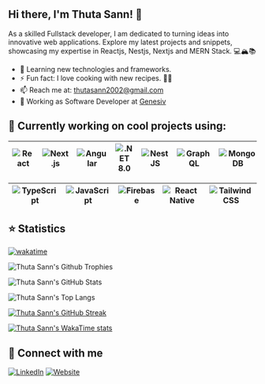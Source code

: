 ## Hi there, I'm Thuta Sann! 👋

As a skilled Fullstack developer, I am dedicated to turning ideas into innovative web applications. Explore my latest projects and snippets, showcasing my expertise in Reactjs, Nestjs, Nextjs and MERN Stack.  💻🏔️📚

- 🌱  Learning new technologies and frameworks.
- ⚡ Fun fact: I love cooking with new recipes. 🍳🍲
- 📫  Reach me at: thutasann2002@gmail.com 
- 💼  Working as Software Developer  at [Genesiv](https://genesiv.com/)


## 🚀 Currently working on cool projects using:

| ![React](https://img.shields.io/badge/React-61DAFB?style=flat-square&logo=react&logoColor=white) | ![Next.js](https://img.shields.io/badge/Next.js-000000?style=flat-square&logo=next.js&logoColor=white) | ![Angular](https://img.shields.io/badge/Angular-DD0031?style=flat-square&logo=angular&logoColor=white) | ![.NET 8.0](https://img.shields.io/badge/-.NET%208.0-blueviolet?logo=data:image/png;base64,<base64-encoded-image>)| ![NestJS](https://img.shields.io/badge/NestJS-E0234E?style=flat-square&logo=nestjs&logoColor=white) | ![GraphQL](https://img.shields.io/badge/GraphQL-E10098?style=flat-square&logo=graphql&logoColor=white) | ![MongoDB](https://img.shields.io/badge/MongoDB-47A248?style=flat-square&logo=mongodb&logoColor=white) |
| --- | --- | --- | --- | --- | --- | --- |

| ![TypeScript](https://img.shields.io/badge/TypeScript-3178C6?style=flat-square&logo=typescript&logoColor=white) | ![JavaScript](https://img.shields.io/badge/JavaScript-F7DF1E?style=flat-square&logo=javascript&logoColor=black) | ![Firebase](https://img.shields.io/badge/Firebase-FFCA28?style=flat-square&logo=firebase&logoColor=black) | ![React Native](https://img.shields.io/badge/React_Native-61DAFB?style=flat-square&logo=react&logoColor=white) | ![Tailwind CSS](https://img.shields.io/badge/Tailwind_CSS-38B2AC?style=flat-square&logo=tailwind-css&logoColor=white) |
| --- | --- | --- | --- | --- |

## ⭐️ Statistics

[![wakatime](https://wakatime.com/badge/user/018d4faa-a2d7-4e6a-ade0-9a52c6953d23.svg)](https://wakatime.com/@018d4faa-a2d7-4e6a-ade0-9a52c6953d23)

![Thuta Sann's Github Trophies](https://github-profile-trophy.vercel.app/?username=thutasann&row=1&column=6&theme=radical&margin-w=10)

![Thuta Sann's GitHub Stats](https://github-readme-stats.vercel.app/api?username=thutasann&show_icons=true&count_private=true&theme=radical)

![Thuta Sann's Top Langs](https://github-readme-stats.vercel.app/api/top-langs/?username=thutasann&layout=compact&theme=radical)

[![Thuta Sann's GitHub Streak](https://streak-stats.demolab.com?user=thutasann&theme=radical)](https://git.io/streak-stats)

[![Thuta Sann's WakaTime stats](https://github-readme-stats.vercel.app/api/wakatime?username=thutasann&theme=radical&layout=compact)](https://github.com/thutasann/thutasann)


## 📨 Connect with me

[![LinkedIn](https://img.shields.io/badge/thutasann-blue?style=flat-square&logo=linkedin)](https://www.linkedin.com/in/thuta-sann-3508a7199/)
[![Website](https://img.shields.io/badge/thutadev-ff8b00?style=flat-square&logo=google-chrome)](https://thutadev.vercel.app/)
